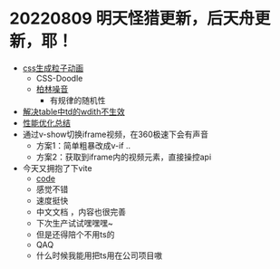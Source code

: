 <!--
 * @Desc: 
 * @Author: 曾茹菁
 * @Date: 2022-08-09 09:08:56
 * @LastEditors: 曾茹菁
 * @LastEditTime: 2022-08-09 17:58:53
-->
# 20220809 明天怪猎更新，后天舟更新，耶！
- [css生成粒子动画](https://juejin.cn/post/7129339706570965029)
  - CSS-Doodle 
  - [柏林噪音](https://github.com/chokcoco/iCSS/issues/190)
    - 有规律的随机性
- [解决table中td的wdith不生效](https://blog.csdn.net/qq_35160309/article/details/64125203)
- [性能优化总结](https://juejin.cn/post/7129471837947297828)
- 通过v-show切换iframe视频，在360极速下会有声音
  - 方案1：简单粗暴改成v-if ..
  - 方案2：获取到iframe内的视频元素，直接操控api
- 今天又拥抱了下vite
  - [code](https://github.com/YomukiZRJ/yomuki-template-vue3-vite)
  - 感觉不错
  - 速度挺快
  - 中文文档 ，内容也很完善
  - 下次生产试试嘿嘿嘿~
  - 但是还得陪个不用ts的
  - QAQ
  - 什么时候我能用把ts用在公司项目嗷